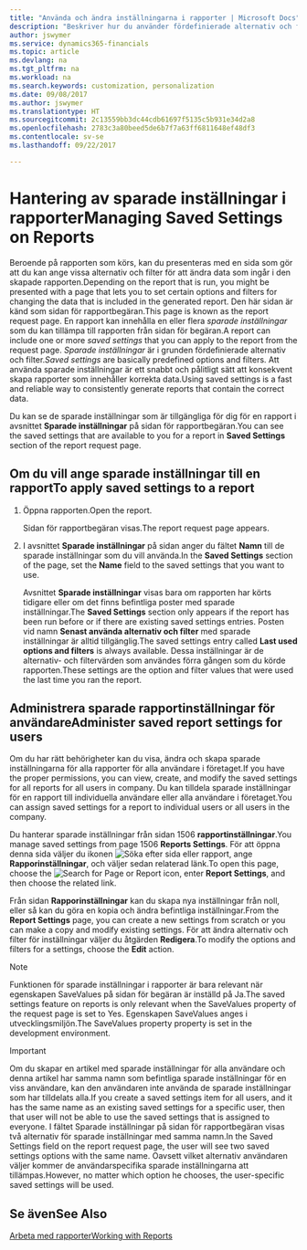 ```yaml
---
title: "Använda och ändra inställningarna i rapporter | Microsoft Docs"
description: "Beskriver hur du använder fördefinierade alternativ och filter för att anpassa en rapport och för att generera korrekta data."
author: jswymer
ms.service: dynamics365-financials
ms.topic: article
ms.devlang: na
ms.tgt_pltfrm: na
ms.workload: na
ms.search.keywords: customization, personalization
ms.date: 09/08/2017
ms.author: jswymer
ms.translationtype: HT
ms.sourcegitcommit: 2c13559bb3dc44cdb61697f5135c5b931e34d2a8
ms.openlocfilehash: 2783c3a80beed5de6b7f7a63ff6811648ef48df3
ms.contentlocale: sv-se
ms.lasthandoff: 09/22/2017

---
```

# <a name="managing-saved-settings-on-reports"></a><span data-ttu-id="e495c-103">Hantering av sparade inställningar i rapporter</span><span class="sxs-lookup"><span data-stu-id="e495c-103">Managing Saved Settings on Reports</span></span>
<span data-ttu-id="e495c-104">Beroende på rapporten som körs, kan du presenteras med en sida som gör att du kan ange vissa alternativ och filter för att ändra data som ingår i den skapade rapporten.</span><span class="sxs-lookup"><span data-stu-id="e495c-104">Depending on the report that is run, you might be presented with a page that lets you to set certain options and filters for changing the data that is included in the generated report.</span></span> <span data-ttu-id="e495c-105">Den här sidan är känd som sidan för rapportbegäran.</span><span class="sxs-lookup"><span data-stu-id="e495c-105">This page is known as the report request page.</span></span> <span data-ttu-id="e495c-106">En rapport kan innehålla en eller flera *sparade inställningar* som du kan tillämpa till rapporten från sidan för begäran.</span><span class="sxs-lookup"><span data-stu-id="e495c-106">A report can include one or more *saved settings* that you can apply to the report from the request page.</span></span> <span data-ttu-id="e495c-107">*Sparade inställningar* är i grunden fördefinierade alternativ och filter.</span><span class="sxs-lookup"><span data-stu-id="e495c-107">*Saved settings* are basically predefined options and filters.</span></span> <span data-ttu-id="e495c-108">Att använda sparade inställningar är ett snabbt och pålitligt sätt att konsekvent skapa rapporter som innehåller korrekta data.</span><span class="sxs-lookup"><span data-stu-id="e495c-108">Using saved settings is a fast and reliable way to consistently generate reports that contain the correct data.</span></span>

<span data-ttu-id="e495c-109">Du kan se de sparade inställningar som är tillgängliga för dig för en rapport i avsnittet **Sparade inställningar** på sidan för rapportbegäran.</span><span class="sxs-lookup"><span data-stu-id="e495c-109">You can see the saved settings that are available to you for a report in **Saved Settings** section of the report request page.</span></span>  

## <a name="to-apply-saved-settings-to-a-report"></a><span data-ttu-id="e495c-110">Om du vill ange sparade inställningar till en rapport</span><span class="sxs-lookup"><span data-stu-id="e495c-110">To apply saved settings to a report</span></span>
1. <span data-ttu-id="e495c-111">Öppna rapporten.</span><span class="sxs-lookup"><span data-stu-id="e495c-111">Open the report.</span></span>

   <span data-ttu-id="e495c-112">Sidan för rapportbegäran visas.</span><span class="sxs-lookup"><span data-stu-id="e495c-112">The report request page appears.</span></span>    
2. <span data-ttu-id="e495c-113">I avsnittet **Sparade inställningar** på sidan anger du fältet **Namn** till de sparade inställningar som du vill använda.</span><span class="sxs-lookup"><span data-stu-id="e495c-113">In the **Saved Settings** section of the page, set the **Name** field  to the saved settings that you want to use.</span></span>

   <span data-ttu-id="e495c-114">Avsnittet **Sparade inställningar** visas bara om rapporten har körts tidigare eller om det finns befintliga poster med sparade inställningar.</span><span class="sxs-lookup"><span data-stu-id="e495c-114">The **Saved Settings** section only appears if the report has been run before or if there are existing saved settings entries.</span></span> <span data-ttu-id="e495c-115">Posten vid namn **Senast använda alternativ och filter** med sparade inställningar är alltid tillgänglig.</span><span class="sxs-lookup"><span data-stu-id="e495c-115">The saved settings entry called **Last used options and filters** is always available.</span></span> <span data-ttu-id="e495c-116">Dessa inställningar är de alternativ- och filtervärden som användes förra gången som du körde rapporten.</span><span class="sxs-lookup"><span data-stu-id="e495c-116">These settings are the option and filter values that were used the last time you ran the report.</span></span>

## <a name="administer-saved-report-settings-for-users"></a><span data-ttu-id="e495c-117">Administrera sparade rapportinställningar för användare</span><span class="sxs-lookup"><span data-stu-id="e495c-117">Administer saved report settings for users</span></span>
<span data-ttu-id="e495c-118">Om du har rätt behörigheter kan du visa, ändra och skapa sparade inställningarna för alla rapporter för alla användare i företaget.</span><span class="sxs-lookup"><span data-stu-id="e495c-118">If you have the proper permissions, you can view, create, and modify the saved settings for all reports for all users in company.</span></span> <span data-ttu-id="e495c-119">Du kan tilldela sparade inställningar för en rapport till individuella användare eller alla användare i företaget.</span><span class="sxs-lookup"><span data-stu-id="e495c-119">You can assign saved settings for a report to individual users or all users in the company.</span></span>

<span data-ttu-id="e495c-120">Du hanterar sparade inställningar från sidan 1506 **rapportinställningar**.</span><span class="sxs-lookup"><span data-stu-id="e495c-120">You manage saved settings from page 1506 **Reports Settings**.</span></span> <span data-ttu-id="e495c-121">För att öppna denna sida väljer du ikonen ![Söka efter sida eller rapport](media/ui-search/search_small.png "ikonen Söka efter sida eller rappor"), ange **Rapporinställningar**, och väljer sedan relaterad länk.</span><span class="sxs-lookup"><span data-stu-id="e495c-121">To open this page, choose the ![Search for Page or Report](media/ui-search/search_small.png "Search for Page or Report icon") icon, enter **Report Settings**, and then choose the related link.</span></span>

<span data-ttu-id="e495c-122">Från sidan **Rapporinställningar** kan du skapa nya inställningar från noll, eller så kan du göra en kopia och ändra befintliga inställningar.</span><span class="sxs-lookup"><span data-stu-id="e495c-122">From the **Report Settings** page, you can create a new settings from scratch or you can make a copy and modify existing settings.</span></span> <span data-ttu-id="e495c-123">För att ändra alternativ och filter för inställningar väljer du åtgärden **Redigera**.</span><span class="sxs-lookup"><span data-stu-id="e495c-123">To modify the options and filters for a settings, choose the **Edit** action.</span></span>

> [!NOTE]
> <span data-ttu-id="e495c-124">Funktionen för sparade inställningar i rapporter är bara relevant när egenskapen SaveValues på sidan för begäran är inställd på Ja.</span><span class="sxs-lookup"><span data-stu-id="e495c-124">The saved settings feature on reports is only relevant when the SaveValues property of the request page is set to Yes.</span></span> <span data-ttu-id="e495c-125">Egenskapen SaveValues anges i utvecklingsmiljön.</span><span class="sxs-lookup"><span data-stu-id="e495c-125">The SaveValues property property is set in the development environment.</span></span>  

> [!Important]
> <span data-ttu-id="e495c-126">Om du skapar en artikel med sparade inställningar för alla användare och denna artikel har samma namn som befintliga sparade inställningar för en viss användare, kan den användaren inte använda de sparade inställningar som har tilldelats alla.</span><span class="sxs-lookup"><span data-stu-id="e495c-126">If you create a saved settings item for all users, and it has the same name as an existing saved settings for a specific user, then that user will not be able to use the saved settings that is assigned to everyone.</span></span>  <span data-ttu-id="e495c-127">I fältet Sparade inställningar på sidan för rapportbegäran visas två alternativ för sparade inställningar med samma namn.</span><span class="sxs-lookup"><span data-stu-id="e495c-127">In the Saved Settings field on the report request page, the user will see two saved settings options with the same name.</span></span> <span data-ttu-id="e495c-128">Oavsett vilket alternativ användaren väljer kommer de användarspecifika sparade inställningarna att tillämpas.</span><span class="sxs-lookup"><span data-stu-id="e495c-128">However, no matter which option he chooses, the user-specific saved settings will be used.</span></span>

## <a name="see-also"></a><span data-ttu-id="e495c-129">Se även</span><span class="sxs-lookup"><span data-stu-id="e495c-129">See Also</span></span>
[<span data-ttu-id="e495c-130">Arbeta med rapporter</span><span class="sxs-lookup"><span data-stu-id="e495c-130">Working with Reports</span></span>](ui-work-report.md)  

